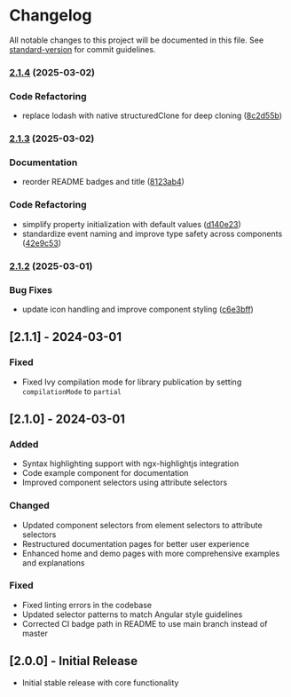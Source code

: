 # Changelog

All notable changes to this project will be documented in this file. See [standard-version](https://github.com/conventional-changelog/standard-version) for commit guidelines.

### [2.1.4](https://github.com/bacali95/ngx-json-table/compare/v2.1.3...v2.1.4) (2025-03-02)


### Code Refactoring

* replace lodash with native structuredClone for deep cloning ([8c2d55b](https://github.com/bacali95/ngx-json-table/commit/8c2d55b996482d2a5b3700597ca6a4e8bd7c58bd))

### [2.1.3](https://github.com/bacali95/ngx-json-table/compare/v2.1.2...v2.1.3) (2025-03-02)


### Documentation

* reorder README badges and title ([8123ab4](https://github.com/bacali95/ngx-json-table/commit/8123ab43bd71b1c4b847fc8cd02cfe0fc739567b))


### Code Refactoring

* simplify property initialization with default values ([d140e23](https://github.com/bacali95/ngx-json-table/commit/d140e23f6a5e839c83ac2afa669abccf5814dbea))
* standardize event naming and improve type safety across components ([42e9c53](https://github.com/bacali95/ngx-json-table/commit/42e9c53cf400aeeb09aae7ac8eccaab2ece0cc60))

### [2.1.2](https://github.com/bacali95/ngx-json-table/compare/v2.1.1...v2.1.2) (2025-03-01)


### Bug Fixes

* update icon handling and improve component styling ([c6e3bff](https://github.com/bacali95/ngx-json-table/commit/c6e3bffd24e84cac8ee69f3e0bcb8298d09a4bf1))

## [2.1.1] - 2024-03-01

### Fixed

- Fixed Ivy compilation mode for library publication by setting `compilationMode` to `partial`

## [2.1.0] - 2024-03-01

### Added

- Syntax highlighting support with ngx-highlightjs integration
- Code example component for documentation
- Improved component selectors using attribute selectors

### Changed

- Updated component selectors from element selectors to attribute selectors
- Restructured documentation pages for better user experience
- Enhanced home and demo pages with more comprehensive examples and explanations

### Fixed

- Fixed linting errors in the codebase
- Updated selector patterns to match Angular style guidelines
- Corrected CI badge path in README to use main branch instead of master

## [2.0.0] - Initial Release

- Initial stable release with core functionality
